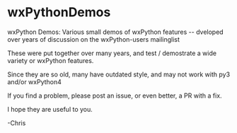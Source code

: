 # wxPythonDemos
wxPython Demos: Various small demos of wxPython features -- dveloped over years of discussion on the wxPython-users mailinglist

These were put together over many years, and test / demostrate a wide variety or wxPython features.

Since they are so old, many have outdated style, and may not work with py3 and/or wxPython4

If you find a problem, please post an issue, or even better, a PR with a fix.

I hope they are useful to you.

-Chris
